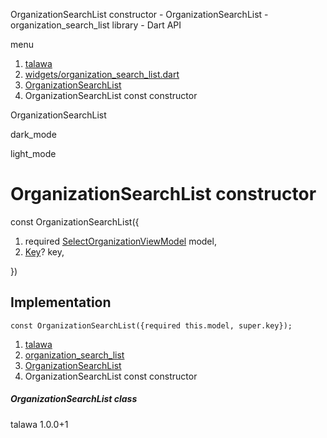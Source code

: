 




OrganizationSearchList constructor - OrganizationSearchList - organization\_search\_list library - Dart API







menu

1. [talawa](../../index.html)
2. [widgets/organization\_search\_list.dart](../../widgets_organization_search_list/widgets_organization_search_list-library.html)
3. [OrganizationSearchList](../../widgets_organization_search_list/OrganizationSearchList-class.html)
4. OrganizationSearchList const constructor

OrganizationSearchList


dark\_mode

light\_mode




# OrganizationSearchList constructor


const
OrganizationSearchList({

1. required [SelectOrganizationViewModel](../../view_model_pre_auth_view_models_select_organization_view_model/SelectOrganizationViewModel-class.html) model,
2. [Key](https://api.flutter.dev/flutter/foundation/Key-class.html)? key,

})

## Implementation

```
const OrganizationSearchList({required this.model, super.key});
```

 


1. [talawa](../../index.html)
2. [organization\_search\_list](../../widgets_organization_search_list/widgets_organization_search_list-library.html)
3. [OrganizationSearchList](../../widgets_organization_search_list/OrganizationSearchList-class.html)
4. OrganizationSearchList const constructor

##### OrganizationSearchList class





talawa
1.0.0+1






